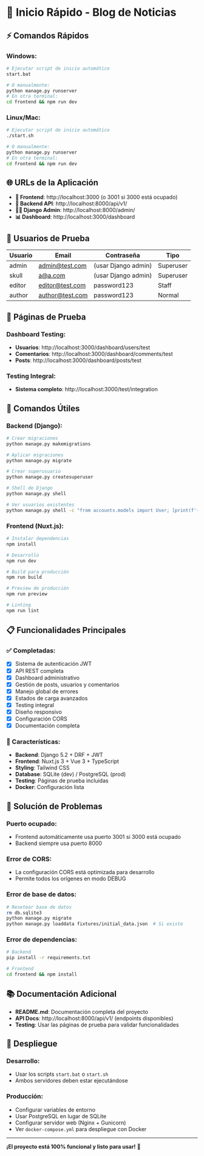 # 🚀 Inicio Rápido - Blog de Noticias

## ⚡ Comandos Rápidos

### Windows:
```bash
# Ejecutar script de inicio automático
start.bat

# O manualmente:
python manage.py runserver
# En otra terminal:
cd frontend && npm run dev
```

### Linux/Mac:
```bash
# Ejecutar script de inicio automático
./start.sh

# O manualmente:
python manage.py runserver
# En otra terminal:
cd frontend && npm run dev
```

## 🌐 URLs de la Aplicación

- **🎨 Frontend**: http://localhost:3000 (o 3001 si 3000 está ocupado)
- **🔧 Backend API**: http://localhost:8000/api/v1/
- **👨‍💼 Django Admin**: http://localhost:8000/admin/
- **📊 Dashboard**: http://localhost:3000/dashboard

## 👤 Usuarios de Prueba

| Usuario | Email | Contraseña | Tipo |
|---------|-------|------------|------|
| admin | admin@test.com | (usar Django admin) | Superuser |
| skull | a@a.com | (usar Django admin) | Superuser |
| editor | editor@test.com | password123 | Staff |
| author | author@test.com | password123 | Normal |

## 🧪 Páginas de Prueba

### Dashboard Testing:
- **Usuarios**: http://localhost:3000/dashboard/users/test
- **Comentarios**: http://localhost:3000/dashboard/comments/test  
- **Posts**: http://localhost:3000/dashboard/posts/test

### Testing Integral:
- **Sistema completo**: http://localhost:3000/test/integration

## 🔧 Comandos Útiles

### Backend (Django):
```bash
# Crear migraciones
python manage.py makemigrations

# Aplicar migraciones
python manage.py migrate

# Crear superusuario
python manage.py createsuperuser

# Shell de Django
python manage.py shell

# Ver usuarios existentes
python manage.py shell -c "from accounts.models import User; [print(f'{u.username} - {u.email}') for u in User.objects.all()]"
```

### Frontend (Nuxt.js):
```bash
# Instalar dependencias
npm install

# Desarrollo
npm run dev

# Build para producción
npm run build

# Preview de producción
npm run preview

# Linting
npm run lint
```

## 📋 Funcionalidades Principales

### ✅ Completadas:
- [x] Sistema de autenticación JWT
- [x] API REST completa
- [x] Dashboard administrativo
- [x] Gestión de posts, usuarios y comentarios
- [x] Manejo global de errores
- [x] Estados de carga avanzados
- [x] Testing integral
- [x] Diseño responsivo
- [x] Configuración CORS
- [x] Documentación completa

### 🎯 Características:
- **Backend**: Django 5.2 + DRF + JWT
- **Frontend**: Nuxt.js 3 + Vue 3 + TypeScript
- **Styling**: Tailwind CSS
- **Database**: SQLite (dev) / PostgreSQL (prod)
- **Testing**: Páginas de prueba incluidas
- **Docker**: Configuración lista

## 🐛 Solución de Problemas

### Puerto ocupado:
- Frontend automáticamente usa puerto 3001 si 3000 está ocupado
- Backend siempre usa puerto 8000

### Error de CORS:
- La configuración CORS está optimizada para desarrollo
- Permite todos los orígenes en modo DEBUG

### Error de base de datos:
```bash
# Resetear base de datos
rm db.sqlite3
python manage.py migrate
python manage.py loaddata fixtures/initial_data.json  # Si existe
```

### Error de dependencias:
```bash
# Backend
pip install -r requirements.txt

# Frontend
cd frontend && npm install
```

## 📚 Documentación Adicional

- **README.md**: Documentación completa del proyecto
- **API Docs**: http://localhost:8000/api/v1/ (endpoints disponibles)
- **Testing**: Usar las páginas de prueba para validar funcionalidades

## 🚀 Despliegue

### Desarrollo:
- Usar los scripts `start.bat` o `start.sh`
- Ambos servidores deben estar ejecutándose

### Producción:
- Configurar variables de entorno
- Usar PostgreSQL en lugar de SQLite
- Configurar servidor web (Nginx + Gunicorn)
- Ver `docker-compose.yml` para despliegue con Docker

---

**¡El proyecto está 100% funcional y listo para usar!** 🎉